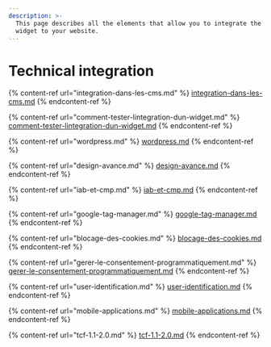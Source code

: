 ```yaml
---
description: >-
  This page describes all the elements that allow you to integrate the Dastra
  widget to your website.
---
```


# Technical integration

{% content-ref url="integration-dans-les-cms.md" %}
[integration-dans-les-cms.md](integration-dans-les-cms.md)
{% endcontent-ref %}

{% content-ref url="comment-tester-lintegration-dun-widget.md" %}
[comment-tester-lintegration-dun-widget.md](comment-tester-lintegration-dun-widget.md)
{% endcontent-ref %}

{% content-ref url="wordpress.md" %}
[wordpress.md](wordpress.md)
{% endcontent-ref %}

{% content-ref url="design-avance.md" %}
[design-avance.md](design-avance.md)
{% endcontent-ref %}

{% content-ref url="iab-et-cmp.md" %}
[iab-et-cmp.md](iab-et-cmp.md)
{% endcontent-ref %}

{% content-ref url="google-tag-manager.md" %}
[google-tag-manager.md](google-tag-manager.md)
{% endcontent-ref %}

{% content-ref url="blocage-des-cookies.md" %}
[blocage-des-cookies.md](blocage-des-cookies.md)
{% endcontent-ref %}

{% content-ref url="gerer-le-consentement-programmatiquement.md" %}
[gerer-le-consentement-programmatiquement.md](gerer-le-consentement-programmatiquement.md)
{% endcontent-ref %}

{% content-ref url="user-identification.md" %}
[user-identification.md](user-identification.md)
{% endcontent-ref %}

{% content-ref url="mobile-applications.md" %}
[mobile-applications.md](mobile-applications.md)
{% endcontent-ref %}

{% content-ref url="tcf-1.1-2.0.md" %}
[tcf-1.1-2.0.md](tcf-1.1-2.0.md)
{% endcontent-ref %}
